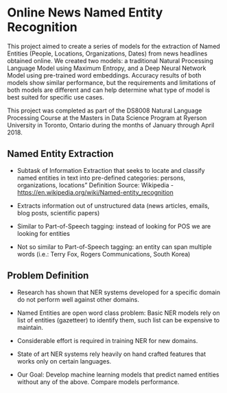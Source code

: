 # Online News Named Entity Recognition

This project aimed to create a series of models for the extraction of Named Entities (People, Locations, Organizations, Dates) from news headlines obtained online. We created two models: a traditional Natural Processing Language Model using Maximum Entropy, and a Deep Neural Network Model using pre-trained word embeddings. Accuracy results of both models show similar performance, but the requirements and limitations of both models are different and can help determine what type of model is best suited for specific use cases. 

This project was completed as part of the DS8008 Natural Language Processing Course at the Masters in Data Science Program at Ryerson University in Toronto, Ontario during the months of January through April 2018. 

## Named Entity Extraction
* Subtask of Information Extraction that seeks to locate and classify named entities in text into pre-defined categories: persons, organizations, locations”
    Definition Source: Wikipedia - https://en.wikipedia.org/wiki/Named-entity_recognition
* Extracts information out of unstructured data (news articles, emails, blog posts, scientific papers)

* Similar to Part-of-Speech tagging: instead of looking for POS we are looking for entities

* Not so similar to Part-of-Speech tagging: an entity can span multiple words (i.e.: Terry Fox, Rogers Communications, South Korea)

## Problem Definition

* Research has shown that NER systems developed for a specific domain do not perform well against other domains. 

* Named Entities are open word class problem: Basic NER models rely on list of entities (gazetteer) to identify them, such list can be expensive to maintain. 

* Considerable effort is required in training NER for new domains.

* State of art NER systems rely heavily on hand crafted features that works only on certain languages.

* Our Goal: Develop machine learning models that predict named entities without any of the above. Compare models performance.
